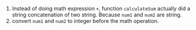 1. Instead of doing math expression `+`, function `calculateSum` actually did a string concatenation of two string. Because `num1` and `num2` are string.
2. convert `num1` and `num2` to integer before the math operation.
